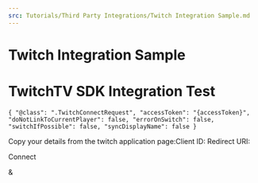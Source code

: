 ```yaml
---
src: Tutorials/Third Party Integrations/Twitch Integration Sample.md
---
```


# Twitch Integration Sample

# TwitchTV SDK Integration Test

```
{ "@class": ".TwitchConnectRequest", "accessToken": "{accessToken}", "doNotLinkToCurrentPlayer": false, "errorOnSwitch": false, "switchIfPossible": false, "syncDisplayName": false }
```

Copy your details from the twitch application page:Client ID: Redirect URI:

Connect

&
